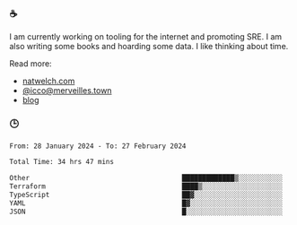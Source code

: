 ### ☕

I am currently working on tooling for the internet and promoting SRE. I am also writing some books and hoarding some data. I like thinking about time. 

Read more:

 - [natwelch.com](https://natwelch.com)
 - [@icco@merveilles.town](https://merveilles.town/@icco)
 - [blog](https://writing.natwelch.com)

### 🕒

<!--START_SECTION:waka-->

```txt
From: 28 January 2024 - To: 27 February 2024

Total Time: 34 hrs 47 mins

Other                                      █████████████▒░░░░░░░░░░░   53.83 %
Terraform                                  ████▒░░░░░░░░░░░░░░░░░░░░   16.95 %
TypeScript                                 ██▓░░░░░░░░░░░░░░░░░░░░░░   10.55 %
YAML                                       █▓░░░░░░░░░░░░░░░░░░░░░░░   06.02 %
JSON                                       █░░░░░░░░░░░░░░░░░░░░░░░░   03.71 %
```

<!--END_SECTION:waka-->
